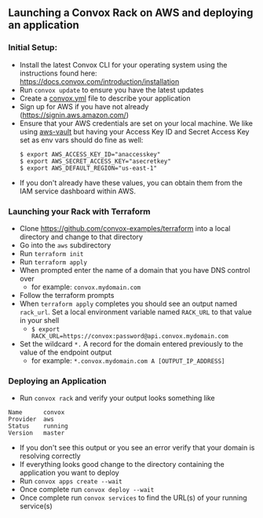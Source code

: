 ## Launching a Convox Rack on AWS and deploying an application

### Initial Setup:
- Install the latest Convox CLI for your operating system using the instructions found here: https://docs.convox.com/introduction/installation
- Run `convox update` to ensure you have the latest updates
- Create a [convox.yml](https://docs.convox.com/application/convox-yml) file to describe your application
- Sign up for AWS if you have not already (https://signin.aws.amazon.com/)
- Ensure that your AWS credentials are set on your local machine.  We like using [aws-vault](https://github.com/99designs/aws-vault) but having your Access Key ID and Secret Access Key set as env vars should do fine as well:
    ```
    $ export AWS_ACCESS_KEY_ID="anaccesskey"
    $ export AWS_SECRET_ACCESS_KEY="asecretkey"
    $ export AWS_DEFAULT_REGION="us-east-1"
    ```
- If you don't already have these values, you can obtain them from the IAM service dashboard within AWS.

### Launching your Rack with Terraform
- Clone https://github.com/convox-examples/terraform into a local directory and change to that directory
- Go into the `aws` subdirectory
- Run `terraform init`
- Run `terraform apply`
- When prompted enter the name of a domain that you have DNS control over
  - for example: `convox.mydomain.com`
- Follow the terraform prompts
- When `terraform apply` completes you should see an output named `rack_url`. Set a local environment variable named `RACK_URL` to that value in your shell
  - `$ export RACK_URL=https://convox:password@api.convox.mydomain.com`
- Set the wildcard `*.` A record for the domain entered previously to the value of the endpoint output
  - for example: `*.convox.mydomain.com A [OUTPUT_IP_ADDRESS]`

### Deploying an Application
- Run `convox rack` and verify your output looks something like
```
Name      convox
Provider  aws
Status    running
Version   master 
```

- If you don't see this output or you see an error verify that your domain is resolving correctly
- If everything looks good change to the directory containing the application you want to deploy
- Run `convox apps create --wait`
- Once complete run `convox deploy --wait`
- Once complete run `convox services` to find the URL(s) of your running service(s)

